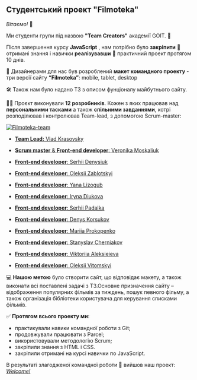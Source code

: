 ## Студентський проект "Filmoteka"

_Вітаємо!_ :wave:

Ми студенти групи під назвою **"Team Creators"** академії GOIT. :rocket:

Після завершення курсу **JavaScript** , нам потрібно було **закріпити**
:pushpin: отримані знання і навички **реалізувавши** :page_with_curl: практичний
проект протягом 10 днів.

:art: Дизайнерами для нас був розроблений **макет командного проекту** - три
версії сайту **“Filmoteka”**: mobile, tablet, desktop

:hammer_and_wrench: Також нам було надано ТЗ з описом фунціоналу майбутнього
сайту.

:man_student: Проєкт виконували **12 розробників**. Кожен з яких працював над
**персональними тасками** а також **спільними завданнями**, котрі розподілював і
контролював Team-lead, з допомогою Scrum-master:

<a href="https://vladkrasovsky.github.io/filmoteka/"><img src="https://i.ibb.co/DfHWfN6/all.jpg" alt="Filmoteka-team" border="0"></a>

- [**Team Lead:** Vlad Krasovsky](https://github.com/vladkrasovsky)

- [**Scrum master** & **Front-end developer**: Veronika Moskaliuk](https://github.com/Se1ena)

- [**Front-end developer**: Serhii Denysiuk](https://github.com/CrabSerg)

- [**Front-end developer**: Oleksii Zablotskyi](https://github.com/zablockiy)

- [**Front-end developer**: Yana Lizogub](https://github.com/YanaLiz)

- [**Front-end developer**: Iryna Diukova](https://github.com/IrynaHridnova)

- [**Front-end developer**: Serhii Padalka](https://github.com/Padalka-Sergey)

- [**Front-end developer**: Denys Korsukov](https://github.com/DenysKors)

- [**Front-end developer**: Mariia Prokopenko](https://github.com/Mary-knows)

- [**Front-end developer**: Stanyslav Cherniakov](https://github.com/StanyslavCherniakov)

- [**Front-end developer**: Viktoriia Aleksieieva](https://github.com/Vicktoriia)

- [**Front-end developer**: Oleksii Vitomskyi](https://github.com/Alexey7272)

:computer: **Нашою метою** було створити сайт, що відповідає макету, а також
виконати всі поставлені задачі з ТЗ.Основне призначення сайту – відображення
популярних фільмів за тиждень, пошук певного фільму, а також організація
бібліотеки користувача для керування списками фільмів.

:white_check_mark: **Протягом всього проекту ми**:

- практикували навики командної роботи з Git;
- продовжували працювати з Parcel;
- використовували методологію Scrum;
- закріпили знання з HTML і CSS.
- закріпили отримані на курсі навички по JavaScript.

В результаті злагодженої командної роботи :handshake: вийшов наш проект:
[_Welcome!_](https://vladkrasovsky.github.io/filmoteka/)
